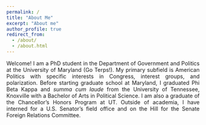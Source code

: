 ```yaml
---
permalink: /
title: "About Me"
excerpt: "About me"
author_profile: true
redirect_from: 
  - /about/
  - /about.html
---
```

<p align="justify">
Welcome! I am a PhD student in the Department of Government and Politics at the University of Maryland (Go Terps!). My primary subfield is American Politics with specific interests in Congress, interest groups, and polarization. Before starting graduate school at Maryland, I graduated Phi Beta Kappa and <i>summa cum laude</i> from the University of Tennessee, Knoxville with a Bachelor of Arts in Political Science. I am also a graduate of the Chancellor’s Honors Program at UT. Outside of academia, I have interned for a U.S. Senator’s field office and on the Hill for the Senate Foreign Relations Committee.</p>
